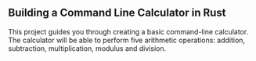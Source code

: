 ## Building a Command Line Calculator in Rust

This project guides you through creating a basic command-line calculator. The calculator will be able to perform five arithmetic operations: addition, subtraction, multiplication, modulus and division.